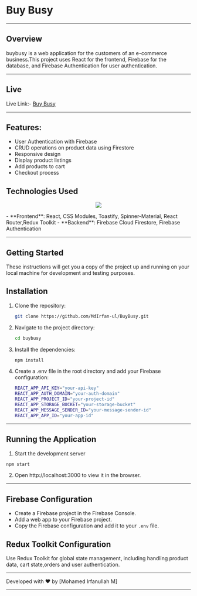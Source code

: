 # Buy Busy

___

## Overview

buybusy is a web application for the customers of an e-commerce business.This project uses React for the frontend, Firebase for the database, and Firebase Authentication for user authentication.

___

## Live

Live Link:- <a href="https://shopbusy.netlify.app/" target=_blank>Buy Busy</a>

___

## Features:

- User Authentication with Firebase
- CRUD operations on product data using Firestore
- Responsive design
- Display product listings
- Add products to cart
- Checkout process

## Technologies Used

<p align="center">
  <a href="https://skillicons.dev">
    <img src="https://skillicons.dev/icons?i=git,html,css,js,react,redux,firebase" />
  </a>
</p>
- **Frontend**: React, CSS Modules, Toastify, Spinner-Material, React Router,Redux Toolkit
- **Backend**: Firebase Cloud Firestore, Firebase Authentication

___

## Getting Started

These instructions will get you a copy of the project up and running on your local machine for development and testing purposes.

## Installation

1. Clone the repository:

   ```bash
   git clone https://github.com/MdIrfan-ul/BuyBusy.git
   ```
2. Navigate to the project directory:

    ```bash
    cd buybusy
    ```
3. Install the dependencies:
    ```bash
    npm install
    ```
4. Create a .env file in the root directory and add your Firebase configuration:
    ```bash
    REACT_APP_API_KEY="your-api-key"
    REACT_APP_AUTH_DOMAIN="your-auth-domain"
    REACT_APP_PROJECT_ID="your-project-id"
    REACT_APP_STORAGE_BUCKET="your-storage-bucket"
    REACT_APP_MESSAGE_SENDER_ID="your-message-sender-id"
    REACT_APP_APP_ID="your-app-id"
    ```
___

## Running the Application

1. Start the development server
 ```bash
 npm start
 ```
2. Open http://localhost:3000 to view it in the browser.

___

## Firebase Configuration
- Create a Firebase project in the Firebase Console.
- Add a web app to your Firebase project.
- Copy the Firebase configuration and add it to your `.env` file.

## Redux Toolkit Configuration

Use Redux Toolkit for global state management, including handling product data, cart state,orders and user authentication.
___

Developed with ❤️ by [Mohamed Irfanullah M]

___